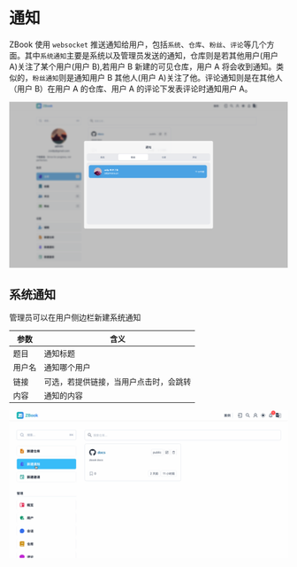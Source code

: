 # 通知

ZBook 使用 `websocket` 推送通知给用户，包括`系统`、`仓库`、`粉丝`、`评论`等几个方面。其中`系统通知`主要是系统以及管理员发送的通知，仓库则是若其他用户(用户 A)关注了某个用户(用户 B),若用户 B 新建的可见仓库，用户 A 将会收到通知。类似的，`粉丝通知`则是通知用户 B 其他人(用户 A)关注了他。评论通知则是在其他人（用户 B）在用户 A 的仓库、用户 A 的评论下发表评论时通知用户 A。

![通知](./assets/通知.png)

## 系统通知

管理员可以在用户侧边栏新建系统通知

| 参数   | 含义                                   |
| ------ | -------------------------------------- |
| 题目   | 通知标题                               |
| 用户名 | 通知哪个用户                           |
| 链接   | 可选，若提供链接，当用户点击时，会跳转 |
| 内容   | 通知的内容                             |

![系统通知](./assets/通知.gif)
